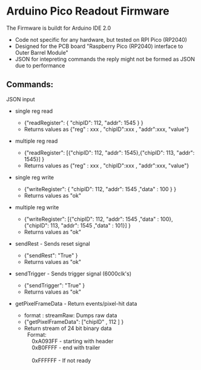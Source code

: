 # Arduino Pico Readout Firmware

The Firmware is buildt for Arduino IDE 2.0 
   -  Code not specific for any hardware, but tested on RPI Pico (RP2040)
   -  Designed for the PCB board "Raspberry Pico (RP2040) interface to Outer Barrel Module"
   -  JSON for intepreting commands the reply might not be formed as JSON due to performance
        


## Commands:
JSON input
   - single   reg read 
     - {"readRegister": {     "chipID": 112,     "addr": 1545   } }
     - Returns values as {"reg" : xxx ,  "chipID":xxx , "addr":xxx, "value"}
   - multiple reg read  
     - {"readRegister": [{"chipID": 112,     "addr": 1545},{"chipID": 113,     "addr": 1545}]    }
     - Returns values as {"reg" : xxx ,  "chipID":xxx , "addr":xxx, "value"}
 
   - single   reg write 
     - {"writeRegister": {     "chipID": 112,   "addr": 1545  ,"data" : 100  } }
     - Returns values as "ok"
   - multiple reg write  
     - {"writeRegister": [{"chipID": 112, "addr": 1545 ,"data" : 100},{"chipID": 113, "addr": 1545 ,"data" : 101}]    }
     - Returns values as "ok"

   -  sendRest  - Sends reset signal
      - {"sendRest": "True" }
      - Returns values as "ok"

   -  sendTrigger  - Sends trigger signal (6000clk's)
      - {"sendTrigger": "True" }
      - Returns values as "ok"

   - getPixelFrameData  - Return events/pixel-hit data 
      - format : streamRaw: Dumps raw data 
      - {"getPixelFrameData": ["chipID" , 112 ] }
      - Return stream of 24 bit binary data \
&nbsp;  Format: \
&nbsp;&nbsp;&nbsp;&nbsp; 0xA093FF - starting with header    \
&nbsp;&nbsp;&nbsp;&nbsp; 0xB0FFFF - end with trailer         \
\
&nbsp;&nbsp;&nbsp;&nbsp; 0xFFFFFF - If not ready           



 
